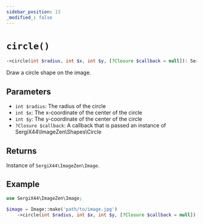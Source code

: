 ```yaml
---
sidebar_position: 13
_modified_: false
---
```

# `circle()`

```php
->circle(int $radius, int $x, int $y, [?Closure $callback = null]): SergiX44\ImageZen\Image
```
Draw a circle shape on the image.

## Parameters

- `int $radius`: The radius of the circle
- `int $x`: The x-coordinate of the center of the circle
- `int $y`: The y-coordinate of the center of the circle
- `?Closure $callback`: A callback that is passed an instance of SergiX44\ImageZen\Shapes\Circle


## Returns

Instance of `SergiX44\ImageZen\Image`.

## Example

```php
use SergiX44\ImageZen\Image;

$image = Image::make('path/to/image.jpg')
    ->circle(int $radius, int $x, int $y, [?Closure $callback = null]);

```
